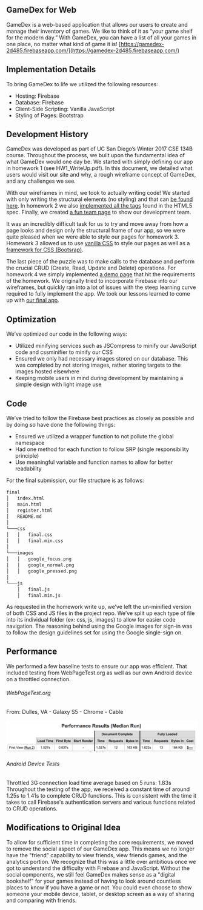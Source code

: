 ## GameDex for Web
GameDex is a web-based application that allows our users to create and manage their inventory of games. We like to think of it as “your game shelf for the modern day.” With GameDex, you can have a list of all your games in one place, no matter what kind of game it is!
[https://gamedex-2d485.firebaseapp.com/](https://gamedex-2d485.firebaseapp.com/)

## Implementation Details
To bring GameDex to life we utilized the following resources:
* Hosting: Firebase
* Database: Firebase
* Client-Side Scripting: Vanilla JavaScript
* Styling of Pages: Bootstrap

## Development History
GameDex was developed as part of UC San Diego’s Winter 2017 CSE 134B course. Throughout the process, we built upon the fundamental idea of what GameDex would one day be. We started with simply defining our app in homework 1 (see HW1_WriteUp.pdf). In this document, we detailed what users would visit our site and why, a rough wireframe concept of GameDex, and any challenges we see.

With our wireframes in mind, we took to actually writing code! We started with only writing the structural elements (no styling) and that can [be found here](../../public/wireframes). In homework 2 we also [implemented all the tags](../../public/tags) found in the HTML5 spec. Finally, we created [a fun team page](../../public/team.html) to show our development team.

It was an incredibly difficult task for us to try and move away from how a page looks and design only the structural frame of our app, so we were quite pleased when we were able to style our pages for homework 3. Homework 3 allowed us to use [vanilla CSS](../../public/vanilla) to style our pages as well as a [framework for CSS (Bootsrap)](../../public/bootstrap).

The last piece of the puzzle was to make calls to the database and perform the crucial CRUD (Create, Read, Update and Delete) operations. For homework 4 we simply implemented [a demo page](../../public/demo) that hit the requirements of the homework. We originally tried to incorporate Firebase into our wireframes, but quickly ran into a lot of issues with the steep learning curve required to fully implement the app. We took our lessons learned to come up with [our final app](../../public/final).

## Optimization
We’ve optimized our code in the following ways:
* Utilized minifying services such as JSCompress to minify our JavaScript code and cssminifier to minify our CSS
* Ensured we only had necessary images stored on our database. This was completed by not storing images, rather storing targets to the images hosted elsewhere
* Keeping mobile users in mind during development by maintaining a simple design with light image use

## Code
We’ve tried to follow the Firebase best practices as closely as possible and by doing so have done the following things:
* Ensured we utilized a wrapper function to not pollute the global namespace
* Had one method for each function to follow SRP (single responsibility principle)
* Use meaningful variable and function names to allow for better readability

For the final submission, our file structure is as follows:
```
final
│   index.html
│   main.html
│   register.html
│   README.md
│
└───css
│   │   final.css
│   │   final.min.css
│
└───images
│   │   google_focus.png
│   │   google_normal.png
│   │   google_pressed.png
│
└───js
    │   final.js
    │   final.min.js
```

As requested in the homework write up, we’ve left the un-minified version of both CSS and JS files in the project repo. We’ve split up each type of file into its individual folder (ex: css, js, images) to allow for easier code navigation. The reasoning behind using the Google images for sign-in was to follow the design guidelines set for using the Google single-sign on.

## Performance
We performed a few baseline tests to ensure our app was efficient. That included testing from WebPageTest.org as well as our own Android device on a throttled connection.

###### WebPageTest.org
From: Dulles, VA - Galaxy S5 - Chrome - Cable

![alt text](../webpagetest.png)

###### Android Device Tests
Throttled 3G connection load time average based on 5 runs: 1.83s
Throughout the testing of the app, we received a constant time of around 1.25s to 1.41s to complete CRUD functions. This is consistent with the time it takes to call Firebase's authentication servers and various functions related to CRUD operations.

## Modifications to Original Idea
To allow for sufficient time in completing the core requirements, we moved to remove the social aspect of our GameDex app. This means we no longer have the "friend" capability to view friends, view friends games, and the analytics portion. We recognize that this was a little over ambitious once we got to understand the difficulty with Firebase and JavaScript. Without the social components, we still feel GameDex makes sense as a "digital bookshelf" for your games instead of having to look around countless places to know if you have a game or not. You could even choose to show someone your mobile device, tablet, or desktop screen as a way of sharing and comparing with friends.
